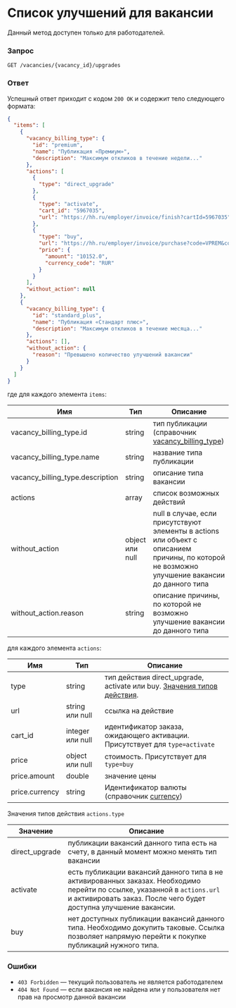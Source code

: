 # Список улучшений для вакансии

Данный метод доступен только для работодателей. 

### Запрос

```
GET /vacancies/{vacancy_id}/upgrades
```

### Ответ

Успешный ответ приходит с кодом `200 ОК` и содержит тело следующего формата:

```json
{
  "items": [
    {
      "vacancy_billing_type": {
        "id": "premium",
        "name": "Публикация «Премиум»",
        "description": "Максимум откликов в течение недели..."
      },
      "actions": [
        {
          "type": "direct_upgrade"
        },
        {
          "type": "activate",
          "cart_id": "5967035",
          "url": "https://hh.ru/employer/invoice/finish?cartId=5967035"
        },
        {
          "type": "buy",
          "url": "https://hh.ru/employer/invoice/purchase?code=VPREM&count=1",
          "price": {
            "amount": "10152.0",
            "currency_code": "RUR"
          }
        }
      ],
      "without_action": null
    },
    {
      "vacancy_billing_type": {
        "id": "standard_plus",
        "name": "Публикация «Стандарт плюс»",
        "description": "Максимум откликов в течение месяца..."
      },
      "actions": [],
      "without_action": {
        "reason": "Превышено количество улучшений вакансии"
      }
    }
  ]
}
```

где для каждого элемента `items`:

Имя | Тип | Описание
---- | --- | ---
vacancy_billing_type.id | string | тип публикации (справочник [vacancy_billing_type](https://api.hh.ru/openapi/redoc#tag/Obshie-spravochniki/paths/~1dictionaries/get))
vacancy_billing_type.name | string | название типа публикации
vacancy_billing_type.description | string | описание типа вакансии
actions | array | список возможных действий
without_action | object или null | null в случае, если присутствуют элементы в actions или объект с описанием причины, по которой не возможно улучшение вакансии до данного типа
without_action.reason | string | описание причины, по которой не возможно улучшение вакансии до данного типа

для каждого элемента `actions`:

Имя | Тип | Описание
---- | --- | ---
type | string | тип действия direct_upgrade, activate или buy. [Значения типов действия](#action_types). 
url | string или null | ссылка на действие
cart_id | integer или null | идентификатор заказа, ожидающего активации. Присутствует для `type=activate` 
price | object или null | стоимость. Присутствует для `type=buy`
price.amount | double | значение цены
price.currency | string | Идентификатор валюты (справочник [currency](https://api.hh.ru/openapi/redoc#tag/Obshie-spravochniki/paths/~1dictionaries/get))

<a name="action_types"></a>
Значения типов действия `actions.type`

Значение | Описание
---- | --- 
direct_upgrade | публикации вакансий данного типа есть на счету, в данный момент можно менять тип вакансии  
activate | есть публикации вакансий данного типа в не активированных заказах. Необходимо перейти по ссылке, указанной в `actions.url` и активировать заказ. После чего будет доступна улучшение вакансии. 
buy | нет доступных публикации вакансий данного типа. Необходимо докупить таковые. Ссылка позволяет напрямую перейти к покупке публикаций нужного типа.  

### Ошибки

* `403 Forbidden` — текущий пользователь не является работодателем
* `404 Not Found` — если вакансия не найдена или у пользователя нет прав на просмотр данной вакансии
